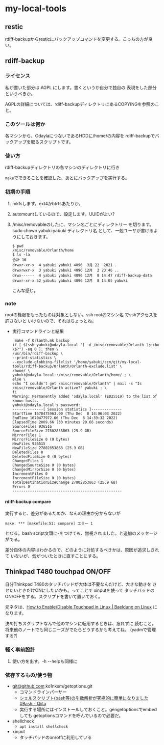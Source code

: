 # my-local-tools

## restic

rdiff-backupからresticにパックアップコマンドを変更する。こっちの方が良い。

## rdiff-backup

### ライセンス

私が書いた部分は AGPL にします。書くというか自分で独自の
表現をした部分というべきか。

AGPLの詳細については、rdiff-backupディレクトリにあるCOPYINGを参照のこと。

### このツールは何か

各マシンから、OdaylaにつないであるHDDに/home/の内容を
rdiff-backupでバックアップを取るスクリプトです。

### 使い方

rdiff-backupディレクトリの各マシンのディレクトリに行き

`make`でできることを確認した、あとにバックアップを実行する。

### 初期の手順

1. mkfsします。ext4かbtrfsあたりか。
2. automountしているので、設定します。UUIDがよい?
3. /misc/removableのしたに、マシン名ごとにディレクトリー
    を切ります。sudo chown yabuki:yabuki ディレクトリ名
    として、一般ユーザが書けるようにしておきます。

    ```
    $ pwd
    /misc/removable/Orlanth/home
    $ ls -la
    合計 16
    drwxr-xr-x  4 yabuki yabuki 4096  3月 22  2021 .
    drwxrwxr-x  3 yabuki yabuki 4096 12月  2 23:46 ..
    drwx------  4 yabuki yabuki 4096 12月  8 14:47 rdiff-backup-data
    drwxr-xr-x 52 yabuki yabuki 4096 12月  8 14:05 yabuki
    ```
    こんな感じ。

### note

rootの権限をもったものは対象としない。ssh root@マシン名 でsshアクセスを許さないと
いけないので、それはちょっとね。


- 実行コマンドラインと結果

    ```
     make -f Orlanth.mk backup
    if [ $(ssh yabuki@odayla.local "[ -d /misc/removable/Orlanth ];echo \$?") -eq 0 ]; then \
    /usr/bin/rdiff-backup \
    --print-statistics \
    --exclude-globbing-filelist '/home/yabuki/scm/git/my-local-tools/rdiff-backup/Orlanth/Orlanth-exclude.list' \
    /home/ \
    yabuki@odayla.local::/misc/removable/Orlanth/home/ ; \
    else \
    echo "I couldn't get /misc/removable/Orlanth" | mail -s "Is /misc/removable/Orlanth active?" yabuki ; \
    fi
    Warning: Permanently added 'odayla.local' (ED25519) to the list of known hosts.
    yabuki@odayla.local's password: 
    --------------[ Session statistics ]--------------
    StartTime 1670475963.00 (Thu Dec  8 14:06:03 2022)
    EndTime 1670477972.66 (Thu Dec  8 14:39:32 2022)
    ElapsedTime 2009.66 (33 minutes 29.66 seconds)
    SourceFiles 936516
    SourceFileSize 27802853863 (25.9 GB)
    MirrorFiles 1
    MirrorFileSize 0 (0 bytes)
    NewFiles 936515
    NewFileSize 27802853863 (25.9 GB)
    DeletedFiles 0
    DeletedFileSize 0 (0 bytes)
    ChangedFiles 1
    ChangedSourceSize 0 (0 bytes)
    ChangedMirrorSize 0 (0 bytes)
    IncrementFiles 0
    IncrementFileSize 0 (0 bytes)
    TotalDestinationSizeChange 27802853863 (25.9 GB)
    Errors 0
    --------------------------------------------------
    ```
#### rdiff-backup compare

実行すると、差分があるためか、なんの理由か分からないが
```
make: *** [makefile:51: compare] エラー 1
```
となる。bash script文頭に-をつけても、無視されました。と追加のメッセージがでる。

差分自体の内容はわかるので、どのように対処するべきかは、原因が追求しきれて
いないが、気がついたときに直すことにする。

## Thinkpad T480 touchpad ON/OFF

自分Thinkpad T480のタッチパッドが大体は不要なんだけど、大きな動きを
させたいときだけONにしたいかも。ってことで xinputを使って
タッチバッドのON/OFFをする。スクリプトを書いて置いておく。

元ネタは、[How to Enable/Disable Touchpad in Linux | Baeldung on Linux](https://www.baeldung.com/linux/enable-disable-touchpad/)
になります。

決め打ちスクリプトなんで他のマシンに転用するときは、忘れずに
読むこと。将来他のノートでも同じニーズがでたらどうするかも考えてね。
(yadmで管理する?)

### 軽く事前設計

1. 使い方を出す。-h --helpも同様に

### 依存するもの/使う物

- git@github.com:ko1nksm/getoptions.git
    - コマンドラインパーサー
    - [シェルスクリプト(bash等)の引数解析が究極的に簡単になりました #Bash - Qiita](https://qiita.com/ko1nksm/items/9ee16927b7f8899c4a9e)
    - 実行する場所にはインストールしておくこと。gengetoptionsでembedしても
    getoptionsコマンドを呼んでいるので必要だ。
- shellcheck
    - `apt install shellcheck`
- xinput
    - タッチパッドのon/offに利用している

